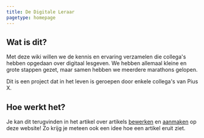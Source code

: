 ```yaml
---
title: De Digitale Leraar
pagetype: homepage
---
```


## Wat is dit?

Met deze wiki willen we de kennis en ervaring verzamelen die collega's hebben opgedaan over digitaal lesgeven. We hebben allemaal kleine en grote stappen gezet, maar samen hebben we meerdere marathons gelopen. 

Dit is een project dat in het leven is geroepen door enkele collega's van Pius X. 

## Hoe werkt het?

Je kan dit terugvinden in het artikel over artikels [bewerken](https://pius-x-antwerpen.github.io/digitale-leraar/pages/digitale-leraar-artikel-bewerken.html) en [aanmaken](https://pius-x-antwerpen.github.io/digitale-leraar/pages/digitale-leraar-artikel-schrijven.html) op deze website! Zo krijg je meteen ook een idee hoe een artikel eruit ziet. 